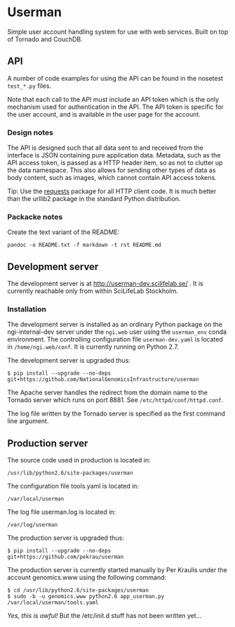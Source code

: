 # Userman #

Simple user account handling system for use with web services.
Built on top of Tornado and CouchDB.


## API ##

A number of code examples for using the API can be found in the
nosetest `test_*.py` files.

Note that each call to the API must include an API token which is the
only mechanism used for authentication in the API. The API token is specific
for the user account, and is available in the user page for the account.


### Design notes ###

The API is designed such that all data sent to and received from the interface
is JSON containing pure application data. Metadata, such as the API access
token, is passed as a HTTP header item, so as not to clutter up the
data namespace. This also allows for sending other types of data as body
content, such as images, which cannot contain API access tokens.

Tip: Use the [requests](http://docs.python-requests.org/en/latest/)
package for all HTTP client code. It is much better than the urllib2
package in the standard Python distribution.


### Packacke notes ###

Create the text variant of the README:

    pandoc -o README.txt -f markdown -t rst README.md

## Development server ##

The development server is at http://userman-dev.scilifelab.se/ .
It is currently reachable only from within SciLifeLab Stockholm.

### Installation ###

The development server is installed as an ordinary Python package on the ngi-internal-dev server under the `ngi.web` user using the `userman_env` conda environment. The controlling configuration
file `userman-dev.yaml` is located in `/home/ngi.web/conf`. It is currently running on Python 2.7.

The development server is upgraded thus:

    $ pip install --upgrade --no-deps git+https://github.com/NationalGenomicsInfrastructure/userman

The Apache server handles the redirect from the domain name to the Tornado
server which runs on port 8881. See `/etc/httpd/conf/httpd.conf`.

The log file written by the Tornado server is specified as the first command line argument.


## Production server ##

The source code used in production is located in:

    /usr/lib/python2.6/site-packages/userman

The configuration file tools.yaml is located in:

    /var/local/userman

The log file userman.log is located in:

    /var/log/userman

The production server is upgraded thus:

    $ pip install --upgrade --no-deps git+https://github.com/pekrau/userman

The production server is currently started manually by Per Kraulis under
the account genomics.www using the following command:

    $ cd /usr/lib/python2.6/site-packages/userman
    $ sudo -b -u genomics.www python2.6 app_userman.py /var/local/userman/tools.yaml

*Yes, this is awful!* But the /etc/init.d stuff has not been written yet...

